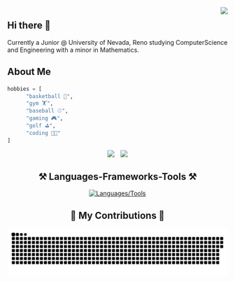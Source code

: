 <img align="right" src="https://visitor-badge.laobi.icu/badge?page_id=MattStanl3y.MattStanl3y2"/>

## Hi there 👋

Currently a Junior @ University of Nevada, Reno studying ComputerScience and Engineering with a minor in Mathematics.

## About Me

```py
hobbies = [
      "basketball 🏀",
      "gym 🏋️",
      "baseball ⚾️",
      "gaming 🎮",
      "golf ⛳️",
      "coding 👨‍💻"
]
```

<div align="center">
  <a href="mailto:MattStanley2389@gmail.com" style="text-decoration: none; margin-right: 10px;">
    <img src="https://img.shields.io/badge/Gmail-333333?style=for-the-badge&logo=gmail&logoColor=red" />
  </a>
  <a href="https://www.linkedin.com/in/matt-stanley-b027372a6/" target="_blank" style="text-decoration: none;">
    <img src="https://img.shields.io/badge/LinkedIn-0077B5?style=for-the-badge&logo=linkedin&logoColor=white" />
  </a>
</div>

<h2 align="center">⚒️ Languages-Frameworks-Tools ⚒️</h2>
<p align="center">
  <a href="https://skillicons.dev">
    <img src="https://skillicons.dev/icons?i=python,c,cpp,html,css,js,nextjs,flask,git,github,vscode&theme=light" alt="Languages/Tools" />
  </a>
</p>

<div align="center">
  <h2>🐍 My Contributions 🐍</h2>
  <img alt="snake eating my contributions" src="https://raw.githubusercontent.com/MattStanl3y/MattStanl3y2/output/github-contribution-grid-snake.svg" />
  
  <br/>

</div>

<!--
<h2 align="center">⚡ Stats ⚡</h2>
<div align="center">
  <img src="https://github-readme-stats.vercel.app/api?username=MattStanl3y&hide_title=false&hide_rank=false&show_icons=true&include_all_commits=true&count_private=true&disable_animations=false&theme=dark&locale=en&hide_border=false&bg_color=0D1117&icon_color=FFFFFF&title_color=58A6FF&text_color=C9D1D9" height="175" alt="stats graph" />
  <img src="https://github-readme-stats.vercel.app/api/top-langs?username=MattStanl3y&locale=en&hide_title=false&layout=compact&card_width=350&langs_count=5&theme=dark&hide_border=false&bg_color=0D1117&icon_color=FFFFFF&title_color=58A6FF&text_color=C9D1D9" height="175" alt="languages graph" />
</div>
-->
